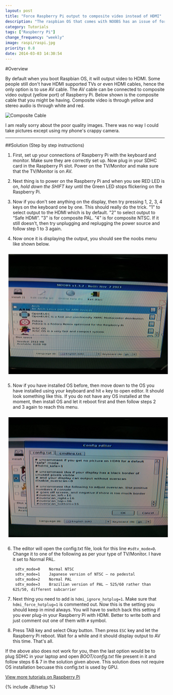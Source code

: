 ```yaml
---
layout: post
title: "Force Raspberry Pi output to composite video instead of HDMI"
description: "The raspbian OS that comes with NOOBS has an issue of forcing output to HDMI. This tutorial has a fix for it."
category: Tutorials
tags: ["Raspberry Pi"]
change_frequency: "weekly"
image: raspi/raspi.jpg
priority: 0.8
date: 2014-03-03 14:30:54
---
```


#Overview

By default when you boot Raspbian OS, it will output video to HDMI. Some people still don't have HDMI supported TVs or even HDMI cables, hence the only option is to use AV cable. The AV cable can be connected to composite video output (yellow port) of Raspberry Pi. Below shown is the composite cable that you might be having. Composite video is through yellow and stereo audio is through white and red.        

![Composite Cable](https://upload.wikimedia.org/wikipedia/commons/thumb/9/91/Composite-cables.jpg/320px-Composite-cables.jpg "Composite Cable")    
     

I am really sorry about the poor quality images. There was no way I could take pictures except using my phone's crappy camera.

        
***************************************************************************      
         
##Solution (Step by step instructions)
    
1. First, set up your connections of Raspberry Pi with the keyboard and monitor. Make sure they are correctly set up. Now plug in your SDHC card in the Raspberry Pi slot. Power on the TV/Monitor and make sure that the TV/Monitor is on AV.      

2. Next thing is to power on the Raspberry Pi and when you see RED LED is on, *hold down the SHIFT key* until the Green LED stops flickering on the Raspberry Pi.   

3. Now if you don't see anything on the display, then try pressing 1, 2, 3, 4 keys on the keyboard one by one. This should really do the trick. "1" to select output to the HDMI which is by default. "2" to select output to “Safe HDMI”. "3" is for composite PAL. "4" is for composite NTSC. If it still doesn't, then try unplugging and replugging the power source and follow step 1 to 3 again.           

4. Now once it is displaying the output, you should see the noobs menu like shown below.    
<img style="margin:10px;" src="/assets/imags/raspi/av1.jpg" title="noobs menu" alt="noobs menu" />

5. Now if you have installed OS before, then move down to the OS you have installed using your keyboard and hit `e` key to open editor. It should look something like this. If you do not have any OS installed at the moment, then install OS and let it reboot first and then follow steps 2 and 3 again to reach this menu.     
<img style="margin:10px;" src="/assets/imags/raspi/av3.jpg" title="config" alt="config" />

6. The editor will open the config.txt file, look for this line `#sdtv_mode=0`. Change it to one of the following as per your type of TV/Monitor. I have it set to Normal PAL.       

        sdtv_mode=0    Normal NTSC
        sdtv_mode=1    Japanese version of NTSC – no pedestal
        sdtv_mode=2    Normal PAL
        sdtv_mode=3    Brazilian version of PAL – 525/60 rather than 625/50, different subcarrier
    
7. Next thing you need to add is `hdmi_ignore_hotplug=1`. Make sure that `hdmi_force_hotplug=1` is commented out. Now this is the setting you should keep in mind always. You will have to switch back this setting if you ever plug-in your Raspberry Pi with HDMI. Better to write both and just comment out one of them with `#` symbol.      

8. Press TAB key and select Okay button. Then press `ESC` key and let the Raspberry Pi reboot. Wait for a while and it should display output to AV this time. That's all.         


If the above also does not work for you, then the last option would be to plug SDHC in your laptop and open *BOOT/config.txt* file present in it and follow steps 6 & 7 in the solution given above. This solution does not require OS installation becuase this config.txt is used by GPU.

					
<a href="/pages/toc-raspberrypi.html">View more tutorials on Raspberry Pi</a>

{% include JB/setup %}
